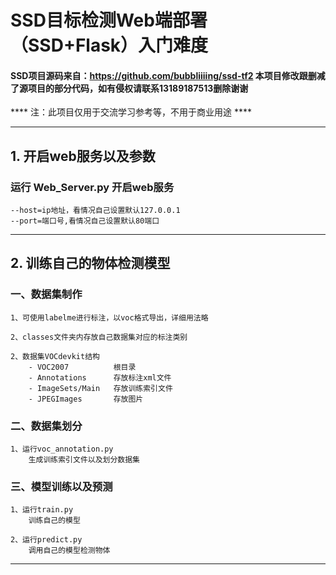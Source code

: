 # SSD目标检测Web端部署（SSD+Flask）入门难度
#### SSD项目源码来自：https://github.com/bubbliiiing/ssd-tf2 本项目修改跟删减了源项目的部分代码，如有侵权请联系13189187513删除谢谢
**** 注：此项目仅用于交流学习参考等，不用于商业用途 ****

---
## 1. 开启web服务以及参数
### 运行 Web_Server.py 开启web服务
    --host=ip地址，看情况自己设置默认127.0.0.1 
    --port=端口号,看情况自己设置默认80端口

---

## 2. 训练自己的物体检测模型
### 一、数据集制作
    1、可使用labelme进行标注，以voc格式导出，详细用法略

    2、classes文件夹内存放自己数据集对应的标注类别
    
    2、数据集VOCdevkit结构
        - VOC2007          根目录
        - Annotations      存放标注xml文件
        - ImageSets/Main   存放训练索引文件
        - JPEGImages       存放图片

### 二、数据集划分
    1、运行voc_annotation.py
        生成训练索引文件以及划分数据集

### 三、模型训练以及预测
    1、运行train.py 
        训练自己的模型

    2、运行predict.py
        调用自己的模型检测物体

---